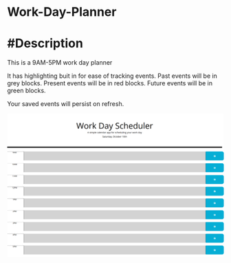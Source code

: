 # Work-Day-Planner

# #Description

This is a 9AM-5PM work day planner

It has highlighting buit in for ease of tracking events.
Past events will be in grey blocks.
Present events will be in red blocks.
Future events will be in green blocks.

Your saved events will persist on refresh.

<img src="assets\workDayPlannerScreenshot.png">
